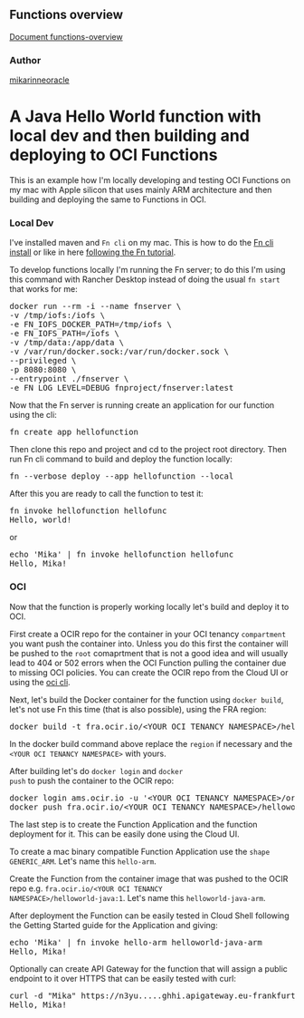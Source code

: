 <!--
Copyright (c) 2024 Oracle and/or its affiliates.

The Universal Permissive License (UPL), Version 1.0

Subject to the condition set forth below, permission is hereby granted to any
person obtaining a copy of this software, associated documentation and/or data
(collectively the "Software"), free of charge and under any and all copyright
rights in the Software, and any and all patent rights owned or freely
licensable by each licensor hereunder covering either (i) the unmodified
Software as contributed to or provided by such licensor, or (ii) the Larger
Works (as defined below), to deal in both

(a) the Software, and
(b) any piece of software and/or hardware listed in the lrgrwrks.txt file if
one is included with the Software (each a "Larger Work" to which the Software
is contributed by such licensors),

without restriction, including without limitation the rights to copy, create
derivative works of, display, perform, and distribute the Software and make,
use, sell, offer for sale, import, export, have made, and have sold the
Software and the Larger Work(s), and to sublicense the foregoing rights on
either these or other terms.

This license is subject to the following condition:
The above copyright notice and either this complete permission notice or at
a minimum a reference to the UPL must be included in all copies or
substantial portions of the Software.

THE SOFTWARE IS PROVIDED "AS IS", WITHOUT WARRANTY OF ANY KIND, EXPRESS OR
IMPLIED, INCLUDING BUT NOT LIMITED TO THE WARRANTIES OF MERCHANTABILITY,
FITNESS FOR A PARTICULAR PURPOSE AND NONINFRINGEMENT. IN NO EVENT SHALL THE
AUTHORS OR COPYRIGHT HOLDERS BE LIABLE FOR ANY CLAIM, DAMAGES OR OTHER
LIABILITY, WHETHER IN AN ACTION OF CONTRACT, TORT OR OTHERWISE, ARISING FROM,
OUT OF OR IN CONNECTION WITH THE SOFTWARE OR THE USE OR OTHER DEALINGS IN THE
SOFTWARE.
-->

## Functions overview
[Document functions-overview](files/Fn.pdf)

### Author
<a href="https://github.com/mikarinneoracle">mikarinneoracle</a>

# A Java Hello World function with local dev and then building and deploying to OCI Functions

This is an example how I'm locally developing and testing OCI Functions on my mac with Apple silicon that uses mainly ARM architecture and then building and deploying the same to Functions in OCI.

### Local Dev

I've installed maven and <code>Fn cli</code> on my mac. This is how to do the <a href="https://docs.oracle.com/en-us/iaas/Content/Functions/Tasks/functionsinstallfncli.htm">Fn cli install</a> or like in here <a href="https://fnproject.io/tutorials/install/">following the Fn tutorial</a>. 

<p>

To develop functions locally I'm running the Fn server; to do this I'm using this command with Rancher Desktop instead of doing the usual <code>fn start</code> that works for me:

<pre>
docker run --rm -i --name fnserver \
-v /tmp/iofs:/iofs \
-e FN_IOFS_DOCKER_PATH=/tmp/iofs \
-e FN_IOFS_PATH=/iofs \
-v /tmp/data:/app/data \
-v /var/run/docker.sock:/var/run/docker.sock \
--privileged \
-p 8080:8080 \
--entrypoint ./fnserver \
-e FN_LOG_LEVEL=DEBUG fnproject/fnserver:latest
</pre>

<p>
Now that the Fn server is running create an application for our function using the cli:

<pre>
fn create app hellofunction
</pre>

<p>

Then clone this repo and project and cd to the project root directory. Then run Fn cli command to build and deploy the function locally:

<pre>
fn --verbose deploy --app hellofunction --local
</pre>

<p>

After this you are ready to call the function to test it:

<pre>
fn invoke hellofunction hellofunc
Hello, world!
</pre>

or

<pre>
echo 'Mika' | fn invoke hellofunction hellofunc
Hello, Mika!
</pre>

### OCI

Now that the function is properly working locally let's build and deploy it to OCI.

<p>

First create a OCIR repo for the container in your OCI tenancy <code>compartment</code> you want push the container into. Unless you do this first the container will be pushed to the <code>root</code> comaprtment that is not a good idea and will usually lead to 404 or 502 errors when the OCI Function pulling the container due to missing OCI policies. You can create the OCIR repo from the Cloud UI or using the <a href="https://docs.oracle.com/en-us/iaas/tools/oci-cli/3.41.0/oci_cli_docs/cmdref/artifacts/container/repository/create.html">oci cli</a>.

<p>

Next, let's build the Docker container for the function using <code>docker build</code>, let's not use Fn this time (that is also possible), using the FRA region:

<pre>
docker build -t fra.ocir.io/&lt;YOUR OCI TENANCY NAMESPACE&gt;/helloworld-java:1 .
</pre>

In the docker build command above replace the <code>region</code> if necessary and the <code>&lt;YOUR OCI TENANCY NAMESPACE&gt;</code> with yours.

<p>

After building let's do <code>docker login</code> and <code>docker push</code> to push the container to the OCIR repo:

<p>

<pre>
docker login ams.ocir.io -u '&lt;YOUR OCI TENANCY NAMESPACE&gt;/oracleidentitycloudservice/&lt;YOUR USERNAME&gt;' -p '&lt;YOUR ACCESS TOKEN&gt;'
docker push fra.ocir.io/&lt;YOUR OCI TENANCY NAMESPACE&gt;/helloworld-java:1
</pre>

<p>

The last step is to create the Function Application and the function deployment for it. This can be easily done using the Cloud UI. 

<p>

To create a mac binary compatible Function Application use the <code>shape GENERIC_ARM</code>. Let's name this <code>hello-arm</code>.

<p>

Create the Function from the container image that was pushed to the OCIR repo e.g. <code>fra.ocir.io/&lt;YOUR OCI TENANCY NAMESPACE&gt;/helloworld-java:1</code>. Let's name this <code>helloworld-java-arm</code>.

<p>

After deployment the Function can be easily tested in Cloud Shell following the Getting Started guide for the Application and giving:

<pre>
echo 'Mika' | fn invoke hello-arm helloworld-java-arm
Hello, Mika!
</pre>

<p>

Optionally can create API Gateway for the function that will assign a public endpoint to it over HTTPS that can be easily tested with curl:

<pre>
curl -d "Mika" https://n3yu.....ghhi.apigateway.eu-frankfurt-1.oci.customer-oci.com/
Hello, Mika!
</pre>

